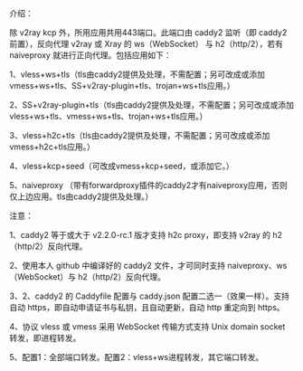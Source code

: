 介绍：

除 v2ray kcp 外，所用应用共用443端口。此端口由 caddy2 监听（即 caddy2 前置），反向代理 v2ray 或 Xray 的 ws（WebSocket） 与 h2（http/2），若有 naiveproxy 就进行正向代理。包括应用如下：
  
1、vless+ws+tls（tls由caddy2提供及处理，不需配置；另可改成或添加vmess+ws+tls、SS+v2ray-plugin+tls、trojan+ws+tls应用。）

2、SS+v2ray-plugin+tls（tls由caddy2提供及处理，不需配置；另可改成或添加vless+ws+tls、vmess+ws+tls、trojan+ws+tls应用。）

3、vless+h2c+tls（tls由caddy2提供及处理，不需配置；另可改成或添加vmess+h2c+tls应用。）

4、vless+kcp+seed（可改成vmess+kcp+seed，或添加它。）

5、naiveproxy （带有forwardproxy插件的caddy2才有naiveproxy应用，否则仅上边应用。tls由caddy2提供及处理。）

注意：

1、caddy2 等于或大于 v2.2.0-rc.1 版才支持 h2c proxy，即支持 v2ray 的 h2（http/2）反向代理。

2、使用本人 github 中编译好的 caddy2 文件，才可同时支持 naiveproxy、ws（WebSocket）与 h2（http/2）反向代理。

3、2、caddy2 的 Caddyfile 配置与 caddy.json 配置二选一（效果一样）。支持自动 https，即自动申请证书与私钥，且自动更新，自动 http 重定向到 https。

4、协议 vless 或 vmess 采用 WebSocket 传输方式支持 Unix domain socket 转发，即进程转发。

5、配置1：全部端口转发。配置2：vless+ws进程转发，其它端口转发。
